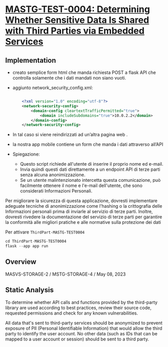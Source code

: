 # [MASTG-TEST-0004: Determining Whether Sensitive Data Is Shared with Third Parties via Embedded Services](https://mas.owasp.org/MASTG/tests/android/MASVS-STORAGE/MASTG-TEST-0004)

## Implementation 

- creato semplice form html che manda richiesta POST a flask API che controlla solamente che i dati mandati non siano vuoti.
- aggiunto network_security_config.xml:
    
    ```xml
    
        <?xml version="1.0" encoding="utf-8"?>
        <network-security-config>
            <domain-config cleartextTrafficPermitted="true">
                <domain includeSubdomains="true">10.0.2.2</domain>
            </domain-config>
        </network-security-config>
    ```
    
- In tal caso si viene reindirizzati ad un’altra pagina web .
- la nostra app mobile contiene un form che manda i dati attraverso all’API
- Spiegazione:
    - Questo script richiede all'utente di inserire il proprio nome ed e-mail.
    - Invia quindi questi dati direttamente a un endpoint API di terze parti senza alcuna anonimizzazione.
    - Se un utente malintenzionato intercetta questa comunicazione, può facilmente ottenere il nome e l'e-mail dell'utente, che sono considerati Informazioni Personali.

Per migliorare la sicurezza di questa applicazione, dovresti implementare adeguate tecniche di anonimizzazione come l'hashing o la crittografia delle Informazioni personali prima di inviarle al servizio di terze parti. Inoltre, dovresti rivedere la documentazione del servizio di terze parti per garantire la conformità alle migliori pratiche e alle normative sulla protezione dei dati

Per attivare `ThirdPart-MASTG-TEST0004`

```java
cd ThirdPart-MASTG-TEST0004
flask --app app run
```

## Overview
MASVS-STORAGE-2 / MSTG-STORAGE-4 / May 08, 2023
## Static Analysis

To determine whether API calls and functions provided by the third-party library are used according to best practices, review their source code, requested permissions and check for any known vulnerabilities.

All data that's sent to third-party services should be anonymized to prevent exposure of PII (Personal Identifiable Information) that would allow the third party to identify the user account. No other data (such as IDs that can be mapped to a user account or session) should be sent to a third party.